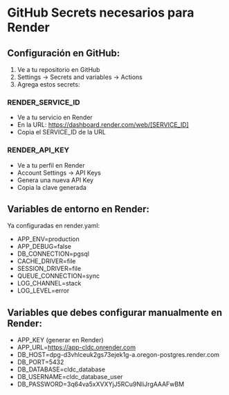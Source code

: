 # GitHub Secrets necesarios para Render

## Configuración en GitHub:
1. Ve a tu repositorio en GitHub
2. Settings → Secrets and variables → Actions
3. Agrega estos secrets:

### RENDER_SERVICE_ID
- Ve a tu servicio en Render
- En la URL: https://dashboard.render.com/web/[SERVICE_ID]
- Copia el SERVICE_ID de la URL

### RENDER_API_KEY
- Ve a tu perfil en Render
- Account Settings → API Keys
- Genera una nueva API Key
- Copia la clave generada

## Variables de entorno en Render:
Ya configuradas en render.yaml:
- APP_ENV=production
- APP_DEBUG=false
- DB_CONNECTION=pgsql
- CACHE_DRIVER=file
- SESSION_DRIVER=file
- QUEUE_CONNECTION=sync
- LOG_CHANNEL=stack
- LOG_LEVEL=error

## Variables que debes configurar manualmente en Render:
- APP_KEY (generar en Render)
- APP_URL=https://app-cldc.onrender.com
- DB_HOST=dpg-d3vhlceuk2gs73ejek1g-a.oregon-postgres.render.com
- DB_PORT=5432
- DB_DATABASE=cldc_database
- DB_USERNAME=cldc_database_user
- DB_PASSWORD=3q64va5xXVXYjJ5RCu9NliJrgAAAFwBM
